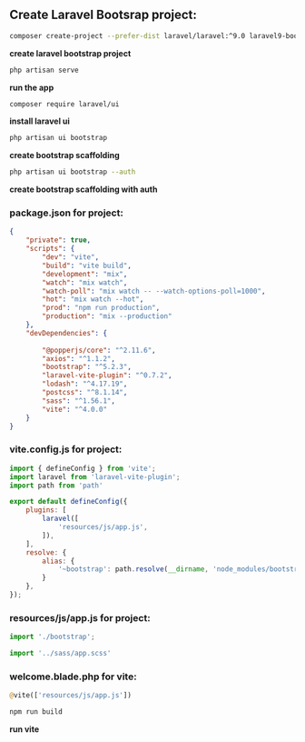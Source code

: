 ## Create Laravel Bootsrap project:
```sh
composer create-project --prefer-dist laravel/laravel:^9.0 laravel9-bootstrap5-vite
```
**create laravel bootstrap project** 
```sh
php artisan serve
``` 
**run the app**
```sh 
composer require laravel/ui
```
**install laravel ui**
```sh
php artisan ui bootstrap
```
**create bootstrap scaffolding**
```sh
php artisan ui bootstrap --auth
```
**create bootstrap scaffolding with auth**
### package.json for project:
```json
{
    "private": true,
    "scripts": {
        "dev": "vite",
        "build": "vite build",
        "development": "mix",
        "watch": "mix watch",
        "watch-poll": "mix watch -- --watch-options-poll=1000",
        "hot": "mix watch --hot",
        "prod": "npm run production",
        "production": "mix --production"
    },
    "devDependencies": {
        
        "@popperjs/core": "^2.11.6",
        "axios": "^1.1.2",
        "bootstrap": "^5.2.3",
        "laravel-vite-plugin": "^0.7.2",
        "lodash": "^4.17.19",
        "postcss": "^8.1.14",
        "sass": "^1.56.1",
        "vite": "^4.0.0"
    }
}
```
### vite.config.js for project:
```js
import { defineConfig } from 'vite';
import laravel from 'laravel-vite-plugin';
import path from 'path'

export default defineConfig({
    plugins: [
        laravel([
            'resources/js/app.js',
        ]),
    ],
    resolve: {
        alias: {
            '~bootstrap': path.resolve(__dirname, 'node_modules/bootstrap'),
        }
    },
});
 ```
 ### resources/js/app.js for project:
 ```js
 import './bootstrap';

import '../sass/app.scss'
```

### welcome.blade.php for vite:
```php
@vite(['resources/js/app.js']) 
```
```sh
npm run build
```
**run vite**
